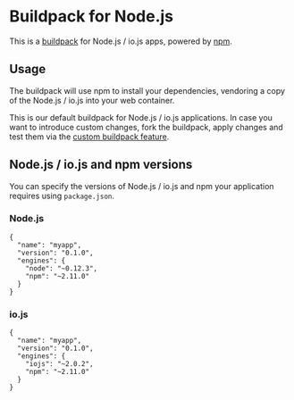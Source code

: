 # Buildpack for Node.js

This is a [buildpack](https://www.cloudcontrol.com/dev-center/Platform%20Documentation#buildpacks-and-the-procfile) for
Node.js / io.js apps, powered by [npm](https://npmjs.org/).


## Usage

The buildpack will use npm to install your dependencies, vendoring a copy of
the Node.js / io.js into your web container.

This is our default buildpack for Node.js / io.js applications. In case you
want to introduce custom changes, fork the buildpack,
apply changes and test them via the [custom buildpack feature](https://www.cloudcontrol.com/dev-center/Guides/Third-Party%20Buildpacks/Third-Party%20Buildpacks).


## Node.js / io.js and npm versions

You can specify the versions of Node.js / io.js and npm your application
requires using `package.json`.

### Node.js

```
{
  "name": "myapp",
  "version": "0.1.0",
  "engines": {
    "node": "~0.12.3",
    "npm": "~2.11.0"
  }
}
```

### io.js

```
{
  "name": "myapp",
  "version": "0.1.0",
  "engines": {
    "iojs": "~2.0.2",
    "npm": "~2.11.0"
  }
}
```
